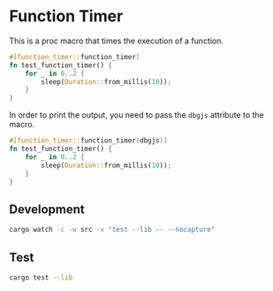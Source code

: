 # Function Timer

This is a proc macro that times the execution of a function.

```rust
#[function_timer::function_timer]
fn test_function_timer() {
    for _ in 0..2 {
        sleep(Duration::from_millis(10));
    }
}
```

In order to print the output, you need to pass the `dbgjs` attribute to the macro.

```rust
#[function_timer::function_timer(dbgjs)]
fn test_function_timer() {
    for _ in 0..2 {
        sleep(Duration::from_millis(10));
    }
}
```

## Development

```bash
cargo watch -c -w src -x "test --lib -- --nocapture"
```

## Test

```bash
cargo test --lib
```
